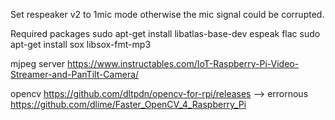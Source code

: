 Set respeaker v2 to 1mic mode otherwise the mic signal could be corrupted.


Required packages
sudo apt-get install libatlas-base-dev espeak flac
sudo apt-get install sox libsox-fmt-mp3

mjpeg server
https://www.instructables.com/IoT-Raspberry-Pi-Video-Streamer-and-PanTilt-Camera/

opencv
https://github.com/dltpdn/opencv-for-rpi/releases --> errornous
https://github.com/dlime/Faster_OpenCV_4_Raspberry_Pi
